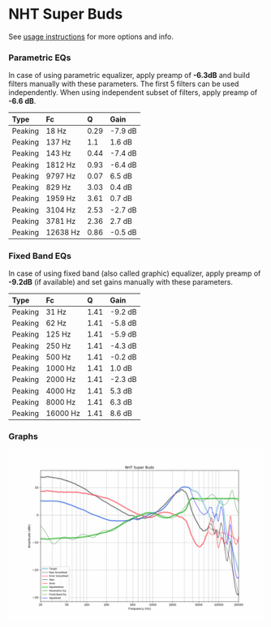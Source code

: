 # NHT Super Buds
See [usage instructions](https://github.com/jaakkopasanen/AutoEq#usage) for more options and info.

### Parametric EQs
In case of using parametric equalizer, apply preamp of **-6.3dB** and build filters manually
with these parameters. The first 5 filters can be used independently.
When using independent subset of filters, apply preamp of **-6.6 dB**.

| Type    | Fc       |    Q | Gain    |
|:--------|:---------|:-----|:--------|
| Peaking | 18 Hz    | 0.29 | -7.9 dB |
| Peaking | 137 Hz   | 1.1  | 1.6 dB  |
| Peaking | 143 Hz   | 0.44 | -7.4 dB |
| Peaking | 1812 Hz  | 0.93 | -6.4 dB |
| Peaking | 9797 Hz  | 0.07 | 6.5 dB  |
| Peaking | 829 Hz   | 3.03 | 0.4 dB  |
| Peaking | 1959 Hz  | 3.61 | 0.7 dB  |
| Peaking | 3104 Hz  | 2.53 | -2.7 dB |
| Peaking | 3781 Hz  | 2.36 | 2.7 dB  |
| Peaking | 12638 Hz | 0.86 | -0.5 dB |

### Fixed Band EQs
In case of using fixed band (also called graphic) equalizer, apply preamp of **-9.2dB**
(if available) and set gains manually with these parameters.

| Type    | Fc       |    Q | Gain    |
|:--------|:---------|:-----|:--------|
| Peaking | 31 Hz    | 1.41 | -9.2 dB |
| Peaking | 62 Hz    | 1.41 | -5.8 dB |
| Peaking | 125 Hz   | 1.41 | -5.9 dB |
| Peaking | 250 Hz   | 1.41 | -4.3 dB |
| Peaking | 500 Hz   | 1.41 | -0.2 dB |
| Peaking | 1000 Hz  | 1.41 | 1.0 dB  |
| Peaking | 2000 Hz  | 1.41 | -2.3 dB |
| Peaking | 4000 Hz  | 1.41 | 5.3 dB  |
| Peaking | 8000 Hz  | 1.41 | 6.3 dB  |
| Peaking | 16000 Hz | 1.41 | 8.6 dB  |

### Graphs
![](./NHT%20Super%20Buds.png)